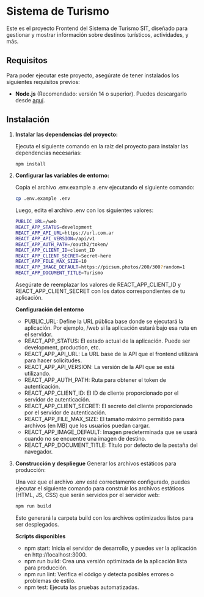 # Sistema de Turismo

Este es el proyecto Frontend del Sistema de Turismo SIT, diseñado para gestionar y mostrar información sobre destinos turísticos, actividades, y más.

## Requisitos

Para poder ejecutar este proyecto, asegúrate de tener instalados los siguientes requisitos previos:

- **Node.js** (Recomendado: versión 14 o superior). Puedes descargarlo desde [aquí](https://nodejs.org/).

## Instalación

1. **Instalar las dependencias del proyecto:**

   Ejecuta el siguiente comando en la raíz del proyecto para instalar las dependencias necesarias:

   ```bash
   npm install

2. **Configurar las variables de entorno:**

   Copia el archivo .env.example a .env ejecutando el siguiente comando:
   
    ```bash
    cp .env.example .env
   ```


   Luego, edita el archivo .env con los siguientes valores:
   
   ```bash
   PUBLIC_URL=/web   
   REACT_APP_STATUS=development
   REACT_APP_API_URL=https://url.com.ar
   REACT_APP_API_VERSION=/api/v1
   REACT_APP_AUTH_PATH=/oauth2/token/
   REACT_APP_CLIENT_ID=client_ID
   REACT_APP_CLIENT_SECRET=Secret-here
   REACT_APP_FILE_MAX_SIZE=10
   REACT_APP_IMAGE_DEFAULT=https://picsum.photos/200/300?random=1
   REACT_APP_DOCUMENT_TITLE=Turismo
   ```

   
   Asegúrate de reemplazar los valores de REACT_APP_CLIENT_ID y REACT_APP_CLIENT_SECRET con los datos correspondientes de tu aplicación.

   **Configuración del entorno**
   
   - PUBLIC_URL: Define la URL pública base donde se ejecutará la aplicación. Por ejemplo, /web si la aplicación estará bajo esa ruta en el servidor.   
   - REACT_APP_STATUS: El estado actual de la aplicación. Puede ser development, production, etc.   
   - REACT_APP_API_URL: La URL base de la API que el frontend utilizará para hacer solicitudes.   
   - REACT_APP_API_VERSION: La versión de la API que se está utilizando.   
   - REACT_APP_AUTH_PATH: Ruta para obtener el token de autenticación.   
   - REACT_APP_CLIENT_ID: El ID de cliente proporcionado por el servidor de autenticación.   
   - REACT_APP_CLIENT_SECRET: El secreto del cliente proporcionado por el servidor de autenticación.   
   - REACT_APP_FILE_MAX_SIZE: El tamaño máximo permitido para archivos (en MB) que los usuarios puedan cargar.   
   - REACT_APP_IMAGE_DEFAULT: Imagen predeterminada que se usará cuando no se encuentre una imagen de destino.   
   - REACT_APP_DOCUMENT_TITLE: Título por defecto de la pestaña del navegador.
   
4. **Construcción y despliegue**
   Generar los archivos estáticos para producción:
   
   Una vez que el archivo .env esté correctamente configurado, puedes ejecutar el siguiente comando para construir los archivos estáticos (HTML, JS, CSS) que serán servidos por el servidor web:
   
   ```bash
   npm run build
   ```


   Esto generará la carpeta build con los archivos optimizados listos para ser desplegados.

   **Scripts disponibles**
   
   - npm start: Inicia el servidor de desarrollo, y puedes ver la aplicación en http://localhost:3000.
   - npm run build: Crea una versión optimizada de la aplicación lista para producción.
   - npm run lint: Verifica el código y detecta posibles errores o problemas de estilo.
   - npm test: Ejecuta las pruebas automatizadas.
